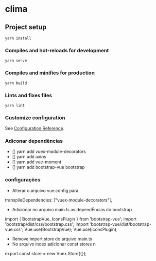 # clima

## Project setup

```
yarn install
```

### Compiles and hot-reloads for development

```
yarn serve
```

### Compiles and minifies for production

```
yarn build
```

### Lints and fixes files

```
yarn lint
```

### Customize configuration

See [Configuration Reference](https://cli.vuejs.org/config/).

### Adiconar dependências

- [] yarn add vuex-module-decorators
- [] yarn add axios
- [] yarn add vue-moment
- [] yarn add bootstrap-vue bootstrap

### configurações

- Alterar o arquivo vue.config para

transpileDependencies: ["vuex-module-decorators"],

- Adicionar no arquivo main.ts as dependÊncias do bootstrap

import { BootstrapVue, IconsPlugin } from 'bootstrap-vue';
import 'bootstrap/dist/css/bootstrap.css';
import 'bootstrap-vue/dist/bootstrap-vue.css';
Vue.use(BootstrapVue);
Vue.use(IconsPlugin);

- Remove import store do arquivo main.ts
- No arquivo index adicionar const stores n

export const store = new Vuex.Store({});
